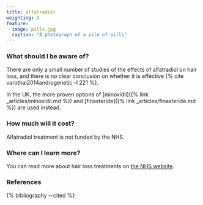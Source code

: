 ```yaml
---
title: alfatradiol
weighting: 3
feature:
  image: pills.jpg
  caption: "A photograph of a pile of pills"
---
```


### What should I be aware of?

There are only a small number of studies of the effects of alfatradiol on hair loss, and there is no clear conclusion on whether it is effective {% cite varothai2014androgenetic -l 221 %}.

In the UK, the more proven options of [minoxidil]({% link _articles/minoxidil.md %}) and [finasteride]({% link _articles/finasteride.md %}) are used instead.

### How much will it cost?

Alfatradiol treatment is not funded by the NHS.

### Where can I learn more?

You can read more about hair loss treatments on [the NHS website](http://www.nhs.uk/Conditions/Hair-loss/Pages/Treatment.aspx).

### References

{% bibliography --cited %}
